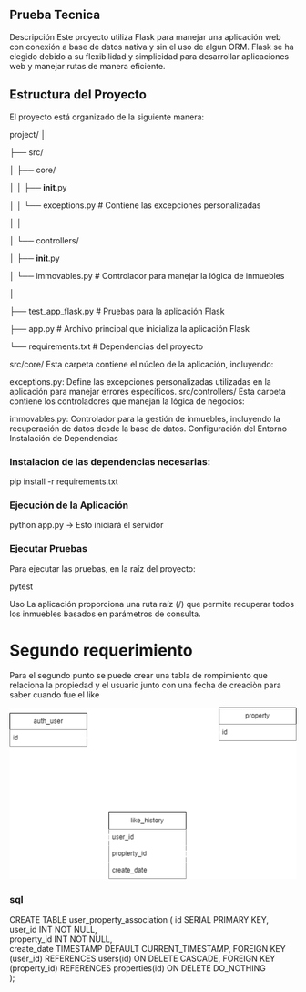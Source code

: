 ## Prueba Tecnica
Descripción
Este proyecto utiliza Flask para manejar una aplicación web con conexión a base de datos nativa y sin el uso de algun ORM. Flask se ha elegido debido a su flexibilidad y simplicidad para desarrollar aplicaciones web y manejar rutas de manera eficiente.

## Estructura del Proyecto
El proyecto está organizado de la siguiente manera:

project/
│

├── src/

│   ├── core/

│   │   ├── __init__.py

│   │   └── exceptions.py  # Contiene las excepciones personalizadas

│   │

│   └── controllers/

│       ├── __init__.py

│       └── immovables.py  # Controlador para manejar la lógica de inmuebles

│      

├── test_app_flask.py      # Pruebas para la aplicación Flask

├── app.py                 # Archivo principal que inicializa la aplicación Flask

└── requirements.txt       # Dependencias del proyecto


src/core/
Esta carpeta contiene el núcleo de la aplicación, incluyendo:

exceptions.py: Define las excepciones personalizadas utilizadas en la aplicación para manejar errores específicos.
src/controllers/
Esta carpeta contiene los controladores que manejan la lógica de negocios:

immovables.py: Controlador para la gestión de inmuebles, incluyendo la recuperación de datos desde la base de datos.
Configuración del Entorno
Instalación de Dependencias

### Instalacion de las dependencias necesarias:

pip install -r requirements.txt

### Ejecución de la Aplicación
python app.py -> Esto iniciará el servidor

### Ejecutar Pruebas

Para ejecutar las pruebas, en la raíz del proyecto:

pytest


Uso
La aplicación proporciona una ruta raíz (/) que permite recuperar todos los inmuebles basados en parámetros de consulta.

# Segundo requerimiento 
Para el segundo punto se puede crear una tabla de rompimiento que relaciona la propiedad y el usuario junto con una fecha de creaciòn para saber cuando fue el like

![modelo](relational_model.png)

### sql 
CREATE TABLE user_property_association (
    id SERIAL PRIMARY KEY,       
    user_id INT NOT NULL,        
    property_id INT NOT NULL,    
    create_date TIMESTAMP DEFAULT CURRENT_TIMESTAMP, 
    FOREIGN KEY (user_id) REFERENCES users(id) ON DELETE CASCADE, 
    FOREIGN KEY (property_id) REFERENCES properties(id) ON DELETE DO_NOTHING  
);